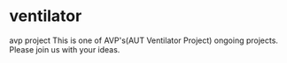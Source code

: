 # ventilator
avp project
This is one of AVP's(AUT Ventilator Project) ongoing projects. Please join us with your ideas.
